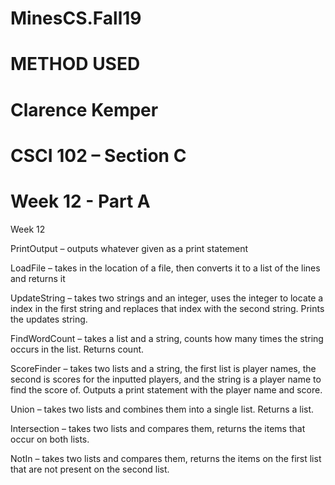 # MinesCS.Fall19

#   METHOD USED
#   Clarence Kemper
#   CSCI 102 – Section C
#   Week 12 - Part A

Week 12 

PrintOutput – outputs whatever given as a print statement

LoadFile – takes in the location of a file, then converts it to a list of the lines and returns it

UpdateString – takes two strings and an integer, uses the integer to locate a index in the first string and replaces that index with the second string. Prints the updates string. 

FindWordCount – takes a list and a string, counts how many times the string occurs in the list. Returns count.

ScoreFinder – takes two lists and a string, the first list is player names, the second is scores for the inputted players, and the string is a player name to find the score of. Outputs a print statement with the player name and score. 

Union – takes two lists and combines them into a single list. Returns a list. 

Intersection – takes two lists and compares them, returns the items that occur on both lists. 

NotIn – takes two lists and compares them, returns the items on the first list that are not present on the second list. 
